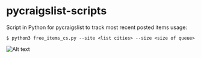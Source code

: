 # pycraigslist-scripts
Script in Python for pycraigslist to track most recent posted items
usage:


`$ python3 free_items_cs.py --site <list cities> --size <size of queue>`

![Alt text](/md-material/sample.png/raw=true)
